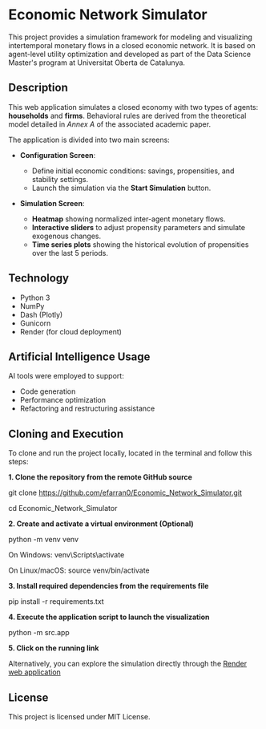 # Economic Network Simulator

This project provides a simulation framework for modeling and visualizing intertemporal monetary flows in a closed economic network. It is based on agent-level utility optimization and developed as part of the Data Science Master's program at Universitat Oberta de Catalunya.

## Description

This web application simulates a closed economy with two types of agents: **households** and **firms**. Behavioral rules are derived from the theoretical model detailed in *Annex A* of the associated academic paper.

The application is divided into two main screens:

- **Configuration Screen**:
  - Define initial economic conditions: savings, propensities, and stability settings.
  - Launch the simulation via the **Start Simulation** button.

- **Simulation Screen**:
  - **Heatmap** showing normalized inter-agent monetary flows.
  - **Interactive sliders** to adjust propensity parameters and simulate exogenous changes.
  - **Time series plots** showing the historical evolution of propensities over the last 5 periods.

## Technology

- Python 3  
- NumPy  
- Dash (Plotly)  
- Gunicorn  
- Render (for cloud deployment)

## Artificial Intelligence Usage

AI tools were employed to support:

- Code generation  
- Performance optimization  
- Refactoring and restructuring assistance

## Cloning and Execution

To clone and run the project locally, located in the terminal and follow this steps:

**1. Clone the repository from the remote GitHub source**

git clone https://github.com/efarran0/Economic_Network_Simulator.git

cd Economic_Network_Simulator

**2. Create and activate a virtual environment (Optional)**

python -m venv venv

On Windows:
venv\Scripts\activate

On Linux/macOS:
source venv/bin/activate

**3. Install required dependencies from the requirements file**

pip install -r requirements.txt

**4. Execute the application script to launch the visualization**

python -m src.app

**5. Click on the running link**

Alternatively, you can explore the simulation directly through the [Render web application](https://economic-network-simulator.onrender.com/)

## License

This project is licensed under MIT License.
